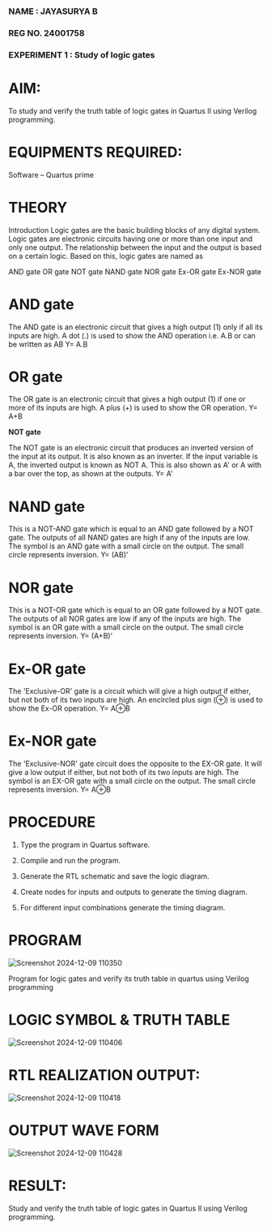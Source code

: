 ### NAME : JAYASURYA B
### REG NO. 24001758
### EXPERIMENT 1 : Study of logic gates

# AIM: 

To study and verify the truth table of logic gates in Quartus II using Verilog programming.

# EQUIPMENTS REQUIRED:

Software – Quartus prime 

# THEORY

Introduction Logic gates are the basic building blocks of any digital system. Logic gates are electronic circuits having one or more than one input and only one output. The relationship between the input and the output is based on a certain logic. Based on this, logic gates are named as

AND gate OR gate NOT gate NAND gate NOR gate Ex-OR gate Ex-NOR gate

# AND gate

The AND gate is an electronic circuit that gives a high output (1) only if all its inputs are high. A dot (.) is used to show the AND operation i.e. A.B or can be written as AB
Y= A.B

# OR gate 

The OR gate is an electronic circuit that gives a high output (1) if one or more of its inputs are high. A plus (+) is used to show the OR operation.
Y= A+B

**NOT gate**

The NOT gate is an electronic circuit that produces an inverted version of the input at its output. It is also known as an inverter. If the input variable is A, the inverted output is known as NOT A. This is also shown as A' or A with a bar over the top, as shown at the outputs.
Y= A'

# NAND gate

This is a NOT-AND gate which is equal to an AND gate followed by a NOT gate. The outputs of all NAND gates are high if any of the inputs are low. The symbol is an AND gate with a small circle on the output. The small circle represents inversion.
Y= (AB)’

# NOR gate

This is a NOT-OR gate which is equal to an OR gate followed by a NOT gate. The outputs of all NOR gates are low if any of the inputs are high. The symbol is an OR gate with a small circle on the output. The small circle represents inversion.
Y= (A+B)’

# Ex-OR gate

The 'Exclusive-OR' gate is a circuit which will give a high output if either, but not both of its two inputs are high. An encircled plus sign (⊕) is used to show the Ex-OR operation.
Y= A⊕B

# Ex-NOR gate

The 'Exclusive-NOR' gate circuit does the opposite to the EX-OR gate. It will give a low output if either, but not both of its two inputs are high. The symbol is an EX-OR gate with a small circle on the output. The small circle represents inversion.
Y= A⊕B

# PROCEDURE 

1.	Type the program in Quartus software.

2.	Compile and run the program.

3.	Generate the RTL schematic and save the logic diagram.

4.	Create nodes for inputs and outputs to generate the timing diagram.

5.	For different input combinations generate the timing diagram.


# PROGRAM

![Screenshot 2024-12-09 110350](https://github.com/user-attachments/assets/9bc78e00-8b29-410f-8f22-9d14784266d8)

Program for logic gates and verify its truth table in quartus using Verilog programming
 
# LOGIC SYMBOL & TRUTH TABLE

![Screenshot 2024-12-09 110406](https://github.com/user-attachments/assets/cc4c2155-69a3-4d9a-8f6a-d935839f27ae)



# RTL REALIZATION OUTPUT:

![Screenshot 2024-12-09 110418](https://github.com/user-attachments/assets/67af535b-5dce-4a4b-a5b4-3bb0325e91b1)

# OUTPUT WAVE FORM

![Screenshot 2024-12-09 110428](https://github.com/user-attachments/assets/b8450a0c-0052-4ecc-91d2-f4f03e2e8238)


# RESULT:

Study and verify the truth table of logic gates in Quartus II using Verilog
programming.


